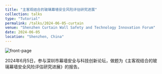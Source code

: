 ```yaml
---
title: "主客观结合的玻璃幕墙安全风险评估研究进展"
collection: talks
type: "Tutorial"
permalink: /talks/2024-06-05-curtain
venue: "Shenzhen Curtain Wall Safety and Technology Innovation Forum"
date: 2024-06-05
location: "Shenzhen, China"
---
```


![front-page](/academicpages/images/talks/2024-06-05-curtain/front-page.jpg)

2024年6月5日，参与深圳市幕墙安全与科技创新论坛，做题为《主客观结合的玻璃幕墙安全风险评估研究进展》的报告。

